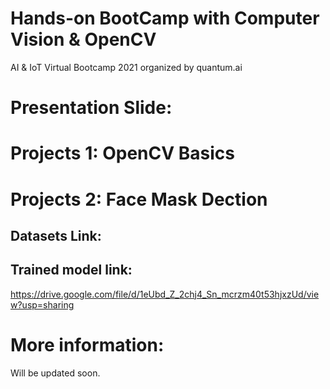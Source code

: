 # Hands-on BootCamp with Computer Vision & OpenCV
AI & IoT Virtual Bootcamp 2021 organized by quantum.ai

# Presentation Slide:

# Projects 1: OpenCV Basics

# Projects 2: Face Mask Dection
## Datasets Link:
## Trained model link: 
https://drive.google.com/file/d/1eUbd_Z_2chj4_Sn_mcrzm40t53hjxzUd/view?usp=sharing


# More information:
Will be updated soon.
